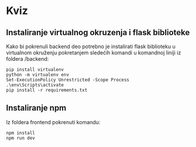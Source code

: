 ﻿# Kviz
 
## Instaliranje virtualnog okruzenja i flask biblioteke
Kako bi pokrenuli backend deo potrebno je instalirati flask biblioteku u virtualnom okruženju pokretanjem sledećih komandi u komandnoj liniji iz foldera /backend:<br>
```
pip install virtualenv
python -m virtualenv env
Set-ExecutionPolicy Unrestricted -Scope Process
.\env\Scripts\activate
pip install -r requirements.txt
```

## Instaliranje npm
Iz foldera frontend pokrenuti komandu:

```
npm install
npm run dev
```